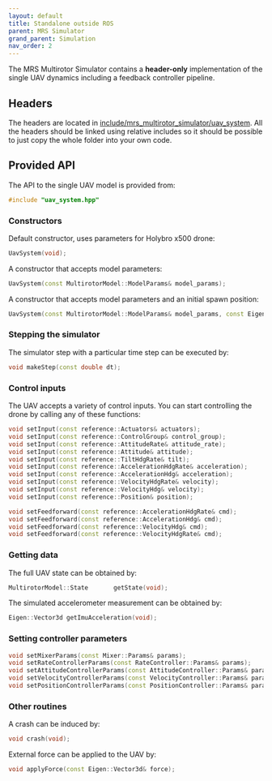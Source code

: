 ```yaml
---
layout: default
title: Standalone outside ROS
parent: MRS Simulator
grand_parent: Simulation
nav_order: 2
---
```


The MRS Multirotor Simulator contains a **header-only** implementation of the single UAV dynamics including a feedback controller pipeline.

## Headers

The headers are located in [include/mrs_multirotor_simulator/uav_system](https://github.com/ctu-mrs/mrs_multirotor_simulator/tree/master/include/mrs_multirotor_simulator/uav_system).
All the headers should be linked using relative includes so it should be possible to just copy the whole folder into your own code.

## Provided API

The API to the single UAV model is provided from:
```cpp
#include "uav_system.hpp"
```

### Constructors

Default constructor, uses parameters for Holybro x500 drone:
```cpp
UavSystem(void);
```

A constructor that accepts model parameters:
```cpp
UavSystem(const MultirotorModel::ModelParams& model_params);
```

A constructor that accepts model parameters and an initial spawn position:
```cpp
UavSystem(const MultirotorModel::ModelParams& model_params, const Eigen::Vector3d spawn_pos, const double spawn_heading);
```

### Stepping the simulator

The simulator step with a particular time step can be executed by:
```cpp
void makeStep(const double dt);
```

### Control inputs

The UAV accepts a variety of control inputs.
You can start controlling the drone by calling any of these functions:
```cpp
void setInput(const reference::Actuators& actuators);
void setInput(const reference::ControlGroup& control_group);
void setInput(const reference::AttitudeRate& attitude_rate);
void setInput(const reference::Attitude& attitude);
void setInput(const reference::TiltHdgRate& tilt);
void setInput(const reference::AccelerationHdgRate& acceleration);
void setInput(const reference::AccelerationHdg& acceleration);
void setInput(const reference::VelocityHdgRate& velocity);
void setInput(const reference::VelocityHdg& velocity);
void setInput(const reference::Position& position);

void setFeedforward(const reference::AccelerationHdgRate& cmd);
void setFeedforward(const reference::AccelerationHdg& cmd);
void setFeedforward(const reference::VelocityHdg& cmd);
void setFeedforward(const reference::VelocityHdgRate& cmd);
```

### Getting data

The full UAV state can be obtained by:
```cpp
MultirotorModel::State       getState(void);
```

The simulated accelerometer measurement can be obtained by:
```cpp
Eigen::Vector3d getImuAcceleration(void);
```

### Setting controller parameters

```cpp
void setMixerParams(const Mixer::Params& params);
void setRateControllerParams(const RateController::Params& params);
void setAttitudeControllerParams(const AttitudeController::Params& params);
void setVelocityControllerParams(const VelocityController::Params& params);
void setPositionControllerParams(const PositionController::Params& params);
```

### Other routines

A crash can be induced by:
```cpp
void crash(void);
```

External force can be applied to the UAV by:
```cpp
void applyForce(const Eigen::Vector3d& force);
```
